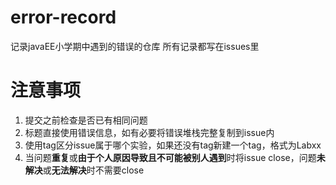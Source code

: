 # error-record
记录javaEE小学期中遇到的错误的仓库
所有记录都写在issues里

# 注意事项
1. 提交之前检查是否已有相同问题
2. 标题直接使用错误信息，如有必要将错误堆栈完整复制到issue内
3. 使用tag区分issue属于哪个实验，如果还没有tag新建一个tag，格式为Labxx
4. 当问题**重复**或**由于个人原因导致且不可能被别人遇到**时将issue close，问题**未解决**或**无法解决**时不需要close
